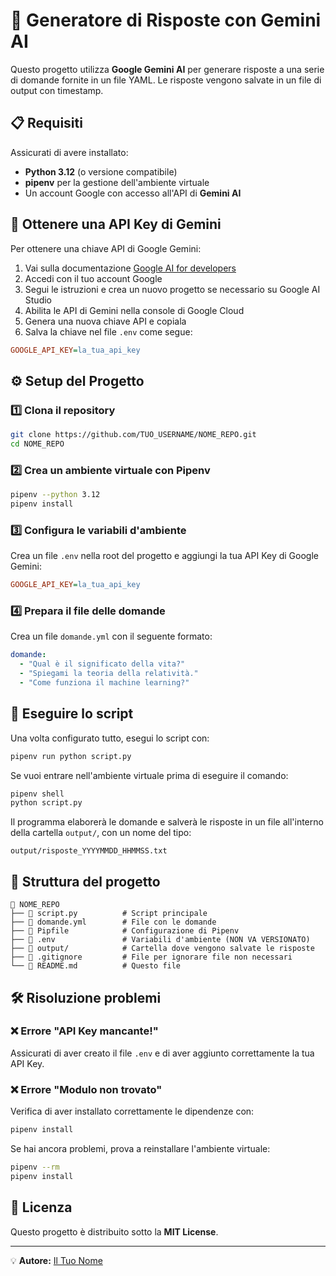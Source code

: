 # 📌 Generatore di Risposte con Gemini AI

Questo progetto utilizza **Google Gemini AI** per generare risposte a una serie di domande fornite in un file YAML. Le risposte vengono salvate in un file di output con timestamp. 

## 📋 Requisiti

Assicurati di avere installato:
- **Python 3.12** (o versione compatibile)
- **pipenv** per la gestione dell'ambiente virtuale
- Un account Google con accesso all'API di **Gemini AI**

## 🔑 Ottenere una API Key di Gemini

Per ottenere una chiave API di Google Gemini:

1. Vai sulla documentazione [Google AI for developers](https://ai.google.dev/gemini-api/docs/api-key?hl=it)
2. Accedi con il tuo account Google
3. Segui le istruzioni e crea un nuovo progetto se necessario su Google AI Studio
4. Abilita le API di Gemini nella console di Google Cloud
5. Genera una nuova chiave API e copiala
6. Salva la chiave nel file `.env` come segue:

```ini
GOOGLE_API_KEY=la_tua_api_key
```

## ⚙️ Setup del Progetto

### 1️⃣ Clona il repository

```sh
git clone https://github.com/TUO_USERNAME/NOME_REPO.git
cd NOME_REPO
```

### 2️⃣ Crea un ambiente virtuale con Pipenv

```sh
pipenv --python 3.12
pipenv install
```

### 3️⃣ Configura le variabili d'ambiente

Crea un file `.env` nella root del progetto e aggiungi la tua API Key di Google Gemini:

```ini
GOOGLE_API_KEY=la_tua_api_key
```

### 4️⃣ Prepara il file delle domande

Crea un file `domande.yml` con il seguente formato:

```yaml
domande:
  - "Qual è il significato della vita?"
  - "Spiegami la teoria della relatività."
  - "Come funziona il machine learning?"
```

## 🚀 Eseguire lo script

Una volta configurato tutto, esegui lo script con:

```sh
pipenv run python script.py
```

Se vuoi entrare nell'ambiente virtuale prima di eseguire il comando:

```sh
pipenv shell
python script.py
```

Il programma elaborerà le domande e salverà le risposte in un file all'interno della cartella `output/`, con un nome del tipo:

```
output/risposte_YYYYMMDD_HHMMSS.txt
```

## 📄 Struttura del progetto

```
📂 NOME_REPO
├── 📄 script.py          # Script principale
├── 📄 domande.yml        # File con le domande
├── 📄 Pipfile            # Configurazione di Pipenv
├── 📄 .env               # Variabili d'ambiente (NON VA VERSIONATO)
├── 📂 output/            # Cartella dove vengono salvate le risposte
├── 📄 .gitignore         # File per ignorare file non necessari
└── 📄 README.md          # Questo file
```

## 🛠 Risoluzione problemi

### ❌ Errore "API Key mancante!"
Assicurati di aver creato il file `.env` e di aver aggiunto correttamente la tua API Key.

### ❌ Errore "Modulo non trovato"
Verifica di aver installato correttamente le dipendenze con:
```sh
pipenv install
```

Se hai ancora problemi, prova a reinstallare l'ambiente virtuale:
```sh
pipenv --rm
pipenv install
```

## 📜 Licenza

Questo progetto è distribuito sotto la **MIT License**.

---

💡 **Autore:** [Il Tuo Nome](https://github.com/TUO_USERNAME)

